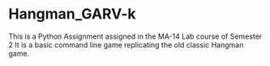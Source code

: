 # Hangman_GARV-k
This is a Python Assignment assigned in the MA-14 Lab course of Semester 2
It is a basic command line game replicating the old classic Hangman game.
